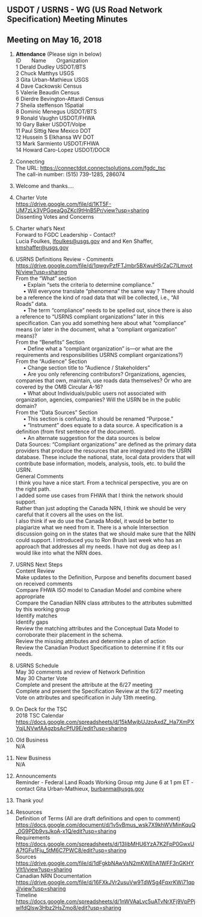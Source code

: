 
## USDOT / USRNS - WG (US Road Network Specification) Meeting Minutes   
## Meeting on May 16, 2018  

1. **Attendance** (Please sign in below)    
ID &nbsp; &nbsp; &nbsp; Name &nbsp; &nbsp; &nbsp; Organization        
1  Derald Dudley   USDOT/BTS	  
2  Chuck Matthys   USGS  
3  Gita Urban-Mathieux   USGS   
4  Dave Cackowski   Census  
5  Valerie Beaudin   Census  
6  Dierdre Bevington-Attardi  Census  
7  Sheila steffenson   1Spatial  
8  Dominic Menegus   USDOT/BTS  
9  Ronald Vaughn   USDOT/FHWA  
10  Gary Baker USDOT/Volpe  
11  Paul Sittig   New Mexico DOT  
12  Hussein S Elkhansa  WV DOT  
13  Mark Sarmiento  USDOT/FHWA    
14  Howard Caro-Lopez   USDOT/DOCR   

2. Connecting  
The URL: https://connectdot.connectsolutions.com/fgdc_tsc  
The call-in number: (515) 739-1285, 286074  

3. Welcome and thanks....  

4. Charter Vote  
	https://drive.google.com/file/d/1KT5F-UM7zLk3VPGqeaQgZKcI9tHnB5Pr/view?usp=sharing  
Dissenting Votes and Concerns  

5. Charter what’s Next  
Forward to FGDC Leadership - Contact?  
Lucia Foulkes, lfoulkes@usgs.gov and  and Ken Shaffer, kmshaffer@usgs.gov  

6. USRNS Definitions Review - Comments  
https://drive.google.com/file/d/1qwgvPzfFTJmbr5BXwuHSrZaC7lLmvotN/view?usp=sharing  
From the “What” section  
&nbsp; &nbsp; &nbsp;•	Explain “sets the criteria to determine compliance.”  
&nbsp; &nbsp; &nbsp;•	Will everyone translate “phenomena” the same way ? There should be a reference the kind of road data that will be collected, i.e., “All Roads” data.   
&nbsp; &nbsp; &nbsp;•	The term “compliance” needs to be spelled out, since there is also a reference to “USRNS compliant organizations” later in this specification. Can you add something here about what “compliance” means (or later in the document, what a “compliant organization” means)?  
From the “Benefits” Section  
&nbsp; &nbsp; &nbsp;•	Define what a “compliant organization” is—or what are the requirements and responsibilities USRNS compliant organizations?)   
From the “Audience” Section    
&nbsp; &nbsp; &nbsp;•	Change section title to “Audience / Stakeholders”  
&nbsp; &nbsp; &nbsp;•	Are you only referencing contributors? Organizations, agencies, companies that own, maintain, use roads data themselves? Or who are covered by the OMB Circular A-16?  
&nbsp; &nbsp; &nbsp;•	What about Individuals/public users not associated with organization, agencies, companies? Will the USRN be in the public domain?  
From the “Data Sources” Section  
&nbsp; &nbsp; &nbsp;•	This section is confusing. It should be renamed “Purpose.”   
&nbsp; &nbsp; &nbsp;•	“Instrument” does equate to a data source. A specification is a definition (from first sentence of the document).   
&nbsp; &nbsp; &nbsp;•	An alternate suggestion for the data sources is below  
Data Sources: “Compliant organizations” are defined as the primary data providers that produce the resources that are integrated into the USRN database. These include the national, state, local data providers that will contribute base information, models, analysis, tools, etc. to build the USRN.  
General Comments  
I think you have a nice start. From a technical perspective, you are on the right path.  
I added some use cases from FHWA that I think the network should support.  
Rather than just adopting the Canada NRN, I think we should be very careful that it covers all the uses on the list.  
I also think if we do use the Canada Model, it would be better to plagiarize what we need from it. There is a whole Intersection discussion going on in the states that we should make sure that the NRN could support. I introduced you to Ron Brush last week who has an approach that addresses all my needs. I have not dug as deep as I would like into what the NRN does.  

7. USRNS Next Steps  
Content Review  
Make updates to the Definition, Purpose and benefits document based on received comments  
Compare FHWA ISO model to Canadian Model and combine where appropriate  
Compare the Canadian NRN class attributes to the attributes submitted by this working group  
Identify matches  
Identify gaps  
Review the matching attributes and the Conceptual Data Model to corroborate their placement in the schema.  
Review the missing attributes and determine a plan of action  
Review the Canadian Product Specification to determine if it fits our needs.  

8. USRNS Schedule  
May 30 comments and review of Network Definition  
May 30 Charter Vote  
Complete and present the attribute at the 6/27 meeting  
Complete and present the Specification Review at the 6/27 meeting  
Vote on attributes and specification in July 13th meeting.  

9. On Deck for the TSC  
2018 TSC Calendar  
https://docs.google.com/spreadsheets/d/15kMwjbUJzoAxdZ_Ha7XmPXYqjLNVwfAAgzbsAcPfU9E/edit?usp=sharing  

10. Old Business  
N/A  

11. New Business  
N/A  

12. Announcements  
Reminder - Federal Land Roads Working Group mtg June 6 at 1 pm ET - contact Gita Urban-Mathieux, burbanma@usgs.gov  
	
13. Thank you!  

14. Resources  
Definition of Terms (All are draft definitions and open to comment)  
https://docs.google.com/document/d/1v5vBmus_wsk7X9khWVMinKquQ_0G9PDb9vsJkoA-x1Q/edit?usp=sharing  
Requirements  
https://docs.google.com/spreadsheets/d/13IibMHU6YzA7K2FpP0GwxUA7fGFu1Fju_5tM6C7PWC8/edit?usp=sharing  
Sources  
https://drive.google.com/file/d/1dFgkbNAwVsN2mKWEhA1WFF3nGKHYVIt1/view?usp=sharing  
Canadian NRN Documentation  
https://drive.google.com/file/d/16FXkJVr2usuVw9TdWSg4FqxrKWi71qpJ/view?usp=sharing  
Timeline  
https://docs.google.com/spreadsheets/d/1nWVAaLvc5uATvNrXFj9VpPPjwlfdQlsw3Hbz2HsZmo8/edit?usp=sharing  
